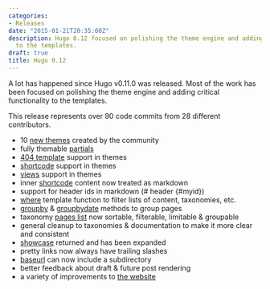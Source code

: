 ```yaml
---
categories:
- Releases
date: "2015-01-21T20:35:00Z"
description: Hugo 0.12 focused on polishing the theme engine and adding critical functionality
  to the templates.
draft: true
title: Hugo 0.12
---
```


A lot has happened since Hugo v0.11.0 was released. Most of the work has been
focused on polishing the theme engine and adding critical functionality to the
templates.

This release represents over 90 code commits from 28 different contributors.

- 10 [new themes](https://github.com/spf13/hugoThemes) created by the community
- fully themable [partials](/templates/partials/)
- [404 template](/templates/404/) support in themes
- [shortcode](/extras/shortcodes/) support in themes
- [views](/templates/views/) support in themes
- inner [shortcode](/extras/shortcodes/) content now treated as markdown
- support for header ids in markdown (# header {#myid})
- [where](/functions/where/) template function to filter lists of content, taxonomies, etc.
- [groupby](/templates/list) & [groupbydate](/templates/list) methods to group pages
- taxonomy [pages list](/taxonomies/methods/) now sortable, filterable, limitable & groupable
- general cleanup to taxonomies & documentation to make it more clear and consistent
- [showcase](/showcase/) returned and has been expanded
- pretty links now always have trailing slashes
- [baseurl](/overview/configuration/) can now include a subdirectory
- better feedback about draft & future post rendering
- a variety of improvements to [the website](/)
